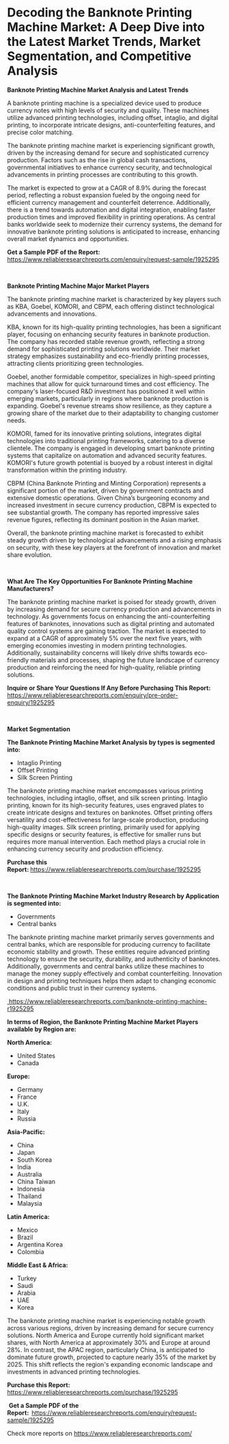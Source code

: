 <p><h1>Decoding the Banknote Printing Machine Market: A Deep Dive into the Latest Market Trends, Market Segmentation, and Competitive Analysis</h1></p><p><strong>Banknote Printing Machine Market Analysis and Latest Trends</strong></p>
<p><p>A banknote printing machine is a specialized device used to produce currency notes with high levels of security and quality. These machines utilize advanced printing technologies, including offset, intaglio, and digital printing, to incorporate intricate designs, anti-counterfeiting features, and precise color matching. </p><p>The banknote printing machine market is experiencing significant growth, driven by the increasing demand for secure and sophisticated currency production. Factors such as the rise in global cash transactions, governmental initiatives to enhance currency security, and technological advancements in printing processes are contributing to this growth. </p><p>The market is expected to grow at a CAGR of 8.9% during the forecast period, reflecting a robust expansion fueled by the ongoing need for efficient currency management and counterfeit deterrence. Additionally, there is a trend towards automation and digital integration, enabling faster production times and improved flexibility in printing operations. As central banks worldwide seek to modernize their currency systems, the demand for innovative banknote printing solutions is anticipated to increase, enhancing overall market dynamics and opportunities.</p></p>
<p><strong>Get a Sample PDF of the Report:&nbsp;</strong> <a href="https://www.reliableresearchreports.com/enquiry/request-sample/1925295?utm_campaign=1581&utm_medium=2&utm_source=Github&utm_content=ia&utm_term=14012025&utm_id=banknote-printing-machine">https://www.reliableresearchreports.com/enquiry/request-sample/1925295</a></p>
<p>&nbsp;</p>
<p><strong>Banknote Printing Machine Major Market Players</strong></p>
<p><p>The banknote printing machine market is characterized by key players such as KBA, Goebel, KOMORI, and CBPM, each offering distinct technological advancements and innovations. </p><p>KBA, known for its high-quality printing technologies, has been a significant player, focusing on enhancing security features in banknote production. The company has recorded stable revenue growth, reflecting a strong demand for sophisticated printing solutions worldwide. Their market strategy emphasizes sustainability and eco-friendly printing processes, attracting clients prioritizing green technologies.</p><p>Goebel, another formidable competitor, specializes in high-speed printing machines that allow for quick turnaround times and cost efficiency. The company's laser-focused R&D investment has positioned it well within emerging markets, particularly in regions where banknote production is expanding. Goebel's revenue streams show resilience, as they capture a growing share of the market due to their adaptability to changing customer needs.</p><p>KOMORI, famed for its innovative printing solutions, integrates digital technologies into traditional printing frameworks, catering to a diverse clientele. The company is engaged in developing smart banknote printing systems that capitalize on automation and advanced security features. KOMORI's future growth potential is buoyed by a robust interest in digital transformation within the printing industry.</p><p>CBPM (China Banknote Printing and Minting Corporation) represents a significant portion of the market, driven by government contracts and extensive domestic operations. Given China’s burgeoning economy and increased investment in secure currency production, CBPM is expected to see substantial growth. The company has reported impressive sales revenue figures, reflecting its dominant position in the Asian market.</p><p>Overall, the banknote printing machine market is forecasted to exhibit steady growth driven by technological advancements and a rising emphasis on security, with these key players at the forefront of innovation and market share evolution.</p></p>
<p>&nbsp;</p>
<p><strong>What Are The Key Opportunities For Banknote Printing Machine Manufacturers?</strong></p>
<p><p>The banknote printing machine market is poised for steady growth, driven by increasing demand for secure currency production and advancements in technology. As governments focus on enhancing the anti-counterfeiting features of banknotes, innovations such as digital printing and automated quality control systems are gaining traction. The market is expected to expand at a CAGR of approximately 5% over the next five years, with emerging economies investing in modern printing technologies. Additionally, sustainability concerns will likely drive shifts towards eco-friendly materials and processes, shaping the future landscape of currency production and reinforcing the need for high-quality, reliable printing solutions.</p></p>
<p><strong>Inquire or Share Your Questions If Any Before Purchasing This Report:</strong> <a href="https://www.reliableresearchreports.com/enquiry/pre-order-enquiry/1925295?utm_campaign=1581&utm_medium=2&utm_source=Github&utm_content=ia&utm_term=14012025&utm_id=banknote-printing-machine">https://www.reliableresearchreports.com/enquiry/pre-order-enquiry/1925295</a></p>
<p>&nbsp;</p>
<p><strong>Market Segmentation</strong></p>
<p><strong>The Banknote Printing Machine Market Analysis by types is segmented into:</strong></p>
<p><ul><li>Intaglio Printing</li><li>Offset Printing</li><li>Silk Screen Printing</li></ul></p>
<p><p>The banknote printing machine market encompasses various printing technologies, including intaglio, offset, and silk screen printing. Intaglio printing, known for its high-security features, uses engraved plates to create intricate designs and textures on banknotes. Offset printing offers versatility and cost-effectiveness for large-scale production, producing high-quality images. Silk screen printing, primarily used for applying specific designs or security features, is effective for smaller runs but requires more manual intervention. Each method plays a crucial role in enhancing currency security and production efficiency.</p></p>
<p><strong>Purchase this Report:&nbsp;</strong><a href="https://www.reliableresearchreports.com/purchase/1925295?utm_campaign=1581&utm_medium=2&utm_source=Github&utm_content=ia&utm_term=14012025&utm_id=banknote-printing-machine">https://www.reliableresearchreports.com/purchase/1925295</a></p>
<p>&nbsp;</p>
<p><strong>The Banknote Printing Machine Market Industry Research by Application is segmented into:</strong></p>
<p><ul><li>Governments</li><li>Central banks</li></ul></p>
<p><p>The banknote printing machine market primarily serves governments and central banks, which are responsible for producing currency to facilitate economic stability and growth. These entities require advanced printing technology to ensure the security, durability, and authenticity of banknotes. Additionally, governments and central banks utilize these machines to manage the money supply effectively and combat counterfeiting. Innovation in design and printing techniques helps them adapt to changing economic conditions and public trust in their currency systems.</p></p>
<p><a href="https://www.reliableresearchreports.com/banknote-printing-machine-r1925295?utm_campaign=1581&utm_medium=2&utm_source=Github&utm_content=ia&utm_term=14012025&utm_id=banknote-printing-machine">&nbsp;https://www.reliableresearchreports.com/banknote-printing-machine-r1925295</a></p>
<p><strong>In terms of Region, the Banknote Printing Machine Market Players available by Region are:</strong></p>
<p>
    <p> <strong> North America: </strong>
        <ul>
            <li>United States</li>
            <li>Canada</li>
        </ul>
        </p> 
    <p> <strong> Europe: </strong>
        <ul>
            <li>Germany</li>
            <li>France</li>
            <li>U.K.</li>
            <li>Italy</li>
            <li>Russia</li>
        </ul>
        </p> 
    <p> <strong> Asia-Pacific: </strong>
        <ul>
            <li>China</li>
            <li>Japan</li>
            <li>South Korea</li>
            <li>India</li>
            <li>Australia</li>
            <li>China Taiwan</li>
            <li>Indonesia</li>
            <li>Thailand</li>
            <li>Malaysia</li>
        </ul>
        </p> 
    <p> <strong> Latin America: </strong>
        <ul>
            <li>Mexico</li>
            <li>Brazil</li>
            <li>Argentina Korea</li>
            <li>Colombia</li>
        </ul>
        </p> 
    <p> <strong> Middle East & Africa: </strong>
        <ul>
            <li>Turkey</li>
            <li>Saudi</li>
            <li>Arabia</li>
            <li>UAE</li>
            <li>Korea</li>
        </ul>
    </p>
    </p>
<p><p>The banknote printing machine market is experiencing notable growth across various regions, driven by increasing demand for secure currency solutions. North America and Europe currently hold significant market shares, with North America at approximately 30% and Europe at around 28%. In contrast, the APAC region, particularly China, is anticipated to dominate future growth, projected to capture nearly 35% of the market by 2025. This shift reflects the region's expanding economic landscape and investments in advanced printing technologies.</p></p>
<p><strong>Purchase this Report: </strong><a href="https://www.reliableresearchreports.com/purchase/1925295?utm_campaign=1581&utm_medium=2&utm_source=Github&utm_content=ia&utm_term=14012025&utm_id=banknote-printing-machine">https://www.reliableresearchreports.com/purchase/1925295</a></p>
<p>&nbsp;<strong>Get a Sample PDF of the Report:&nbsp;&nbsp;</strong><a href="https://www.reliableresearchreports.com/enquiry/request-sample/1925295?utm_campaign=1581&utm_medium=2&utm_source=Github&utm_content=ia&utm_term=14012025&utm_id=banknote-printing-machine">https://www.reliableresearchreports.com/enquiry/request-sample/1925295</a></p>
<p><strong></strong></p>
<p>Check more reports on <a href="https://www.reliableresearchreports.com/?utm_campaign=1581&utm_medium=2&utm_source=Github&utm_content=ia&utm_term=14012025&utm_id=banknote-printing-machine">https://www.reliableresearchreports.com/</a></p>